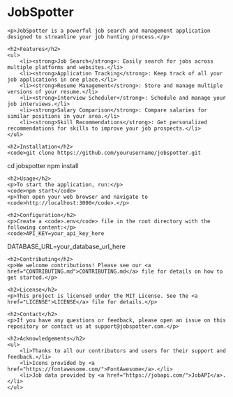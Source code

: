 <!DOCTYPE html>
<html lang="en">

<body>
    <h1>JobSpotter</h1>
    
    <p>JobSpotter is a powerful job search and management application designed to streamline your job hunting process.</p>
    
    <h2>Features</h2>
    <ul>
        <li><strong>Job Search</strong>: Easily search for jobs across multiple platforms and websites.</li>
        <li><strong>Application Tracking</strong>: Keep track of all your job applications in one place.</li>
        <li><strong>Resume Management</strong>: Store and manage multiple versions of your resume.</li>
        <li><strong>Interview Scheduler</strong>: Schedule and manage your job interviews.</li>
        <li><strong>Salary Comparison</strong>: Compare salaries for similar positions in your area.</li>
        <li><strong>Skill Recommendations</strong>: Get personalized recommendations for skills to improve your job prospects.</li>
    </ul>
    
    <h2>Installation</h2>
    <code>git clone https://github.com/yourusername/jobspotter.git
cd jobspotter
npm install</code>
    
    <h2>Usage</h2>
    <p>To start the application, run:</p>
    <code>npm start</code>
    <p>Then open your web browser and navigate to <code>http://localhost:3000</code>.</p>
    
    <h2>Configuration</h2>
    <p>Create a <code>.env</code> file in the root directory with the following content:</p>
    <code>API_KEY=your_api_key_here
DATABASE_URL=your_database_url_here</code>
    
    <h2>Contributing</h2>
    <p>We welcome contributions! Please see our <a href="CONTRIBUTING.md">CONTRIBUTING.md</a> file for details on how to get started.</p>
    
    <h2>License</h2>
    <p>This project is licensed under the MIT License. See the <a href="LICENSE">LICENSE</a> file for details.</p>
    
    <h2>Contact</h2>
    <p>If you have any questions or feedback, please open an issue on this repository or contact us at support@jobspotter.com.</p>
    
    <h2>Acknowledgements</h2>
    <ul>
        <li>Thanks to all our contributors and users for their support and feedback.</li>
        <li>Icons provided by <a href="https://fontawesome.com/">FontAwesome</a>.</li>
        <li>Job data provided by <a href="https://jobapi.com/">JobAPI</a>.</li>
    </ul>
</body>
</html>
